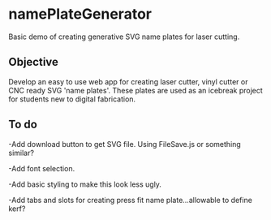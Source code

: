 # namePlateGenerator
Basic demo of creating generative SVG name plates for laser cutting.

## Objective
Develop an easy to use web app for creating laser cutter, vinyl cutter or CNC ready SVG 'name plates'. These plates are used as an icebreak project for students new to digital fabrication.

## To do
-Add download button to get SVG file. Using FileSave.js or something similar?

-Add font selection.

-Add basic styling to make this look less ugly.

-Add tabs and slots for creating press fit name plate...allowable to define kerf?

